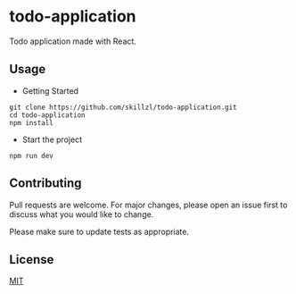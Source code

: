 
# todo-application

Todo application made with React.

## Usage

* Getting Started
```bush
git clone https://github.com/skillzl/todo-application.git
cd todo-application
npm install

```
* Start the project

```bush
npm run dev
```

## Contributing
Pull requests are welcome. For major changes, please open an issue first to discuss what you would like to change.

Please make sure to update tests as appropriate.

## License
[MIT](LICENSE)
